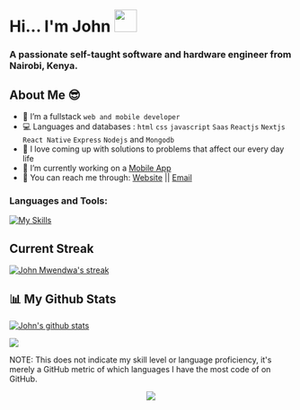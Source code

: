 # Hi... I'm John   <img src="https://user-images.githubusercontent.com/72663882/171687151-bb31c996-c9d2-49c8-b593-734946893b23.gif" width="40">

### A passionate self-taught software and hardware engineer from Nairobi, Kenya.


##  About Me 😎

- 👯 I’m a fullstack `web and mobile developer`
- 💻 Languages and databases :  `html` `css` `javascript` `Saas` `Reactjs` `Nextjs` `React Native` `Express` `Nodejs` and `Mongodb`
- 💉 I love coming up with solutions to problems that affect our every day life
- 🔭 I’m currently working on a  [Mobile App](https://github.com/JohnMwendwa "Project coming soon")
- 📧 You can reach me through: <a href="https://johnmwendwa.me">Website</a>   ||  <a href="mailto:dev.johnmwendwa@gmail.com">Email</a>

### **Languages and Tools:**  
[![My Skills](https://skills.thijs.gg/icons?i=html,css,js,sass,react,next,expressjs,nodejs,mongodb,firebase,md,git,github,xd,vscode,jest,styledcomponents&perline=13)](https://skills.thijs.gg)


## **Current Streak**
<p>
    <a href="https://github.com/johnmwendwa/github-readme-streak-stats">
        <img title="🔥 Get streak stats for your profile at git.io/streak-stats" alt="John Mwendwa's streak" src="https://github-readme-streak-stats.herokuapp.com/?user=johnmwendwa&theme=highcontrast&hide_border=true&stroke=0000&background=060A0CD0"/>
    </a>
</p>
  
## 📊 My Github Stats

 <p>
    <a href="https://github.com/johnmwendwa">
  <img align="center" src="https://github-readme-stats.vercel.app/api?username=johnmwendwa&show_icons=true&theme=codeSTACKr&line_height=27" alt="John's github stats"/>
    </a>
</p>

<p>
    <a href="https://github.com/johnmwendwa">
      <img align="center" src="https://github-readme-stats.vercel.app/api/top-langs/?username=johnmwendwa&theme=codeSTACKr&hide_langs_below=1" />
    </a>
</p>

<p>NOTE: This does not indicate my skill level or language proficiency, it's merely a GitHub metric of which languages I have the most code of on GitHub.</p>

<p align="center">
  <img src="https://capsule-render.vercel.app/api?type=waving&color=gradient&height=60&section=footer"/>
</p>

